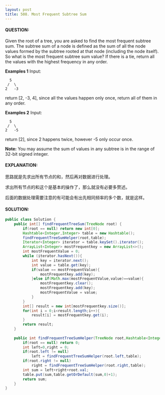 ```yaml
---
layout: post
title: 508. Most Frequent Subtree Sum
---
```


#### QUESTION:

Given the root of a tree, you are asked to find the most frequent subtree sum. The subtree sum of a node is defined as the sum of all the node values formed by the subtree rooted at that node (including the node itself). So what is the most frequent subtree sum value? If there is a tie, return all the values with the highest frequency in any order.

**Examples 1**
Input:

```
  5
 /  \
2   -3

```

return [2, -3, 4], since all the values happen only once, return all of them in any order.

**Examples 2**
Input:

```
  5
 /  \
2   -5

```

return [2], since 2 happens twice, however -5 only occur once.

**Note:** You may assume the sum of values in any subtree is in the range of 32-bit signed integer.

#### EXPLANATION:

思路就是先求出所有节点的和，然后再对数据进行处理。

求出所有节点的和这个是基本的操作了，那么就没有必要多赘述。

后面的数据处理需要注意的有可能会有出先相同频率的多个数，就是这样。

#### SOLUTION:

```JAVA
public class Solution {
    public int[] findFrequentTreeSum(TreeNode root) {
        if(root == null) return new int[0];
        Hashtable<Integer,Integer> table = new Hashtable();
        findFrequentTreeSumHelper(root,table);
        Iterator<Integer> iterator = table.keySet().iterator();
        ArrayList<Integer> mostFrequentkey = new ArrayList<>();
        int mostFrequentValue = 0;
        while (iterator.hasNext()){
            int key = iterator.next();
            int value = table.get(key);
            if(value == mostFrequentValue){
                mostFrequentkey.add(key);
            }else if(Math.max(mostFrequentValue,value)==value){
                mostFrequentkey.clear();
                mostFrequentkey.add(key);
                mostFrequentValue = value;
            }
        }
        int[] result = new int[mostFrequentkey.size()];
        for(int i = 0;i<result.length;i++){
            result[i] = mostFrequentkey.get(i);
        }
        return result;
    }
    
    public int findFrequentTreeSumHelper(TreeNode root,Hashtable<Integer,Integer> table){
        if(root == null) return 0;
        int left=0,right = 0;
        if(root.left != null)
            left = findFrequentTreeSumHelper(root.left,table);
        if(root.right != null)
            right = findFrequentTreeSumHelper(root.right,table);
        int sum = left+right+root.val;
        table.put(sum,table.getOrDefault(sum,0)+1);
        return sum;
    }
}
```

